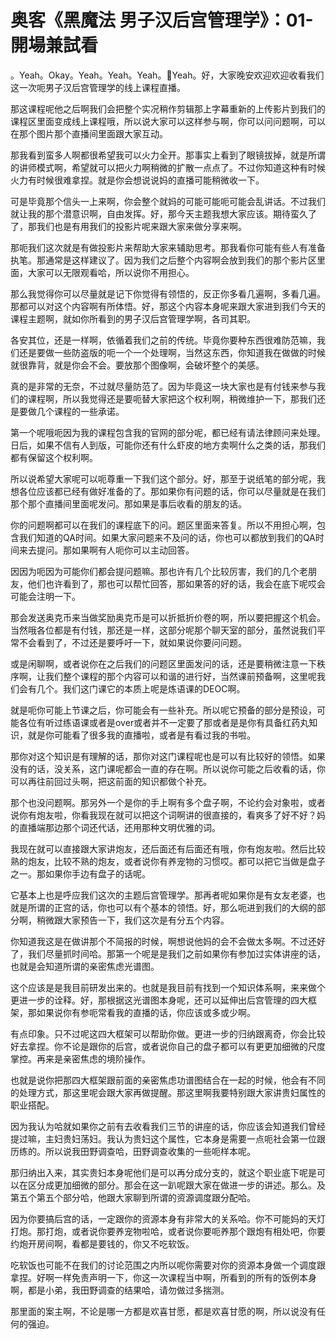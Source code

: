 # 奥客《黑魔法 男子汉后宫管理学》：01-開場兼試看

。Yeah。Okay。Yeah。Yeah。Yeah。🎼Yeah。好，大家晚安欢迎欢迎收看我们这一次呃男子汉后宫管理学的线上课程直播。

那这课程呢他之后啊我们会把整个实况稍作剪辑那上字幕重新的上传影片到我们的课程区里面变成线上课程哦，所以说大家可以这样参与啊，你可以问问题啊，可以在那个图片那个直播间里面跟大家互动。

那我看到蛮多人啊都很希望我可以火力全开。那事实上看到了眼镜拔掉，就是所谓的讲师模式啊，希望就可以把火力啊稍微的扩散一点点了。不过你知道这种有时候火力有时候很难拿捏。就是你会想说说妈的直播可能稍微收一下。

可是毕竟那个信头一上来啊，你会整个就妈的可能可能呃可能会乱讲话。不过我们就让我的那个潜意识啊，自由发挥。好，那今天主题我想大家应该。期待蛮久了了，那我们也是有用我们的投影片呢来跟大家来做分享来啊。

那呃我们这次就是有做投影片来帮助大家来辅助思考。那我看你可能有些人有准备执笔。那通常是这样建议了。因为我们之后整个内容啊会放到我们的那个影片区里面，大家可以无限观看哈，所以说你不用担心。

那么我觉得你可以尽量就是记下你觉得有领悟的，反正你多看几遍啊，多看几遍。那都可以对这个内容啊有所体悟。好，那这个内容本身呢来跟大家进到我们今天的课程主题啊，就如你所看到的男子汉后宫管理学啊，各司其职。

各安其位，还是一样啊，依循着我们之前的传统。毕竟你要种东西很难防范嘛，我们还是要做一些防盗版的呃一个一个处理啊，当然这东西，你知道我在做做的时候就很靠背，就是你会不会。要放那个图像啊，会破坏整个的美感。

真的是非常的无奈，不过就尽量防范了。因为毕竟这一块大家也是有付钱来参与我们的课程啊，所以我觉得还是要呃替大家把这个权利啊，稍微维护一下，那我们还是要做几个课程的一些承诺。

第一个呢哦呃因为我的课程包含我的官网的部分呢，都已经有请法律顾问来处理。日后，如果不信有人到版，可能你还有什么虾皮的地方卖啊什么之类的话，那我们都有保留这个权利啊。

所以说希望大家呢可以呃尊重一下我们这个部分。好，那至于说纸笔的部分呢，我想各位应该都已经有做好准备的了。那如果你有问题的话，你可以尽量就是在我们那个那个直播间里面呢发问。那如果是事后收看的朋友的话。

你的问题啊都可以在我们的课程底下的问。题区里面来答复。所以不用担心啊，包含我们知道的QA时间。如果大家问题来不及问的话，你也可以都放到我们的QA时间来去提问。那如果啊有人呃你可以主动回答。

因因为呃因为可能你们都会提问题嘛。那也许有几个比较厉害，我们的几个老朋友，他们也许看到了，那也可以帮忙回答，那如果答的好的话，我会在底下呢哎会可能会注明一下。

那会发送奥克币来当做奖励奥克币是可以折抵折价卷的啊，所以要把握这个机会。当然哦各位都是有付钱，那还是一样，这部分呢那个聊天室的部分，虽然说我们平常不会看到了，不过还是要呼吁一下，就如果说你要问问题。

或是闲聊啊，或者说你在之后我们的问题区里面发问的话，还是要稍微注意一下秩序啊，让我们整个课程的那个内容可以和谐的进行好，当然课前预备啊，这里呢我们会有几个。我们这门课它的本质上呢是炼语课的DEOC啊。

就是呃你可能上节课之后，你可能会有一些补充。所以呢它预备的部分是预设，可能各位有听过练语课或者是over或者并不一定要了那或者是是你有具备红药丸知识，就是你可能看了很多我的直播啦，或者是有看过我的书啦。

那你对这个知识是有理解的话，那你对这门课程呢也是可以有比较好的领悟。如果没有的话，没关系，这门课呢都会一直的存在啊。所以说你可能之后收看的话，你可以再往前回过头啊，把这前面的知识都做个补充。

那个也没问题啊。那另外一个是你的手上啊有多个盘子啊，不论约会对象啦，或者说你有炮友啦，你看我现在就可以把这个词啊讲的很直接的，看爽多了好不好？妈的直播端那边那个词还代话，还用那种文明优雅的词。

我现在就可以直接跟大家讲炮友，还后面还有后面还有哦，你有炮友啦。然后比较熟的炮友，比较不熟的炮友，或者说你有养宠物的习惯哎。都可以把它当做是盘子之一。那如果你手边有盘子的话呢。

它基本上也是呼应我们这次的主题后宫管理学。那再者呢如果你是有女友老婆，也就是所谓的正宫的话，你也可以有个基本的领悟。好，那么呃进到我们的大纲的部分啊，稍微跟大家预告一下，我们这次是有分五个内容。

你知道我这是在做讲那个不简报的时候，啊想说他妈的会不会做太多啊。不过还好了，我们尽量抓时间哈。那第一个呢是是我们之前如果你有参加过实体讲座的话，也就是会知道所谓的亲密焦虑光谱图。

这个应该是是我目前研发出来的。也就是我目前有找到一个知识体系啊，来来做个更进一步的诠释。好，那根据这光谱图本身呢，还可以延伸出后宫管理的四大框架，那如果说你有参呃常看我的直播的话，你应该或多或少啊。

有点印象。只不过呢这四大框架可以帮助你做。更进一步的归纳跟离奇，你会比较好去拿捏。你不论是跟你的后宫，或者说你自己的盘子都可以有更更加细微的尺度掌控。再来是亲密焦虑的境阶操作。

也就是说你把那四大框架跟前面的亲密焦虑功谱图结合在一起的时候，他会有不同的处理方式，那这里呢会跟大家再做提醒。那这里啊我要特别跟大家讲贵妇属性的职业搭配。

因为我认为哈就如果你之前有去收看我们三节的讲座的话，你应该会知道我们曾经提过嘛，主妇贵妇荡妇。我认为贵妇这个属性，它本身是需要一点呃社会第一位跟历练的。所以说我田野调查哈，田野调查收集的一些呃样本呢。

那归纳出入来，其实贵妇本身呢他们是可以再分成分支的，就这个职业底下呢是可以在区分成更加细微的部分。那会在这一趴呢跟大家在做进一步的讲述。那么。及第五个第五个部分哈，他跟大家聊到所谓的资源调度跟分配哈。

因为你要搞后宫的话，一定跟你的资源本身有非常大的关系哈。你不可能妈的天灯打炮。那打炮，或者说你要养宠物啦哈，或者说你要呃养那个跟炮有相处吧，你要约炮开房间啊，看都是要钱的，你又不吃软饭。

吃软饭也可能不在我们的讨论范围之内所以呢你需要对你的资源本身做一个调度跟拿捏。好啊一样免责声明一下，你这一次课程当中啊，所看到的所有的饭例本身啊，都是小弟，我田野调查的结果哈，请勿做过多揣测。

那里面的案主啊，不论是哪一方都是欢喜甘愿，都是欢喜甘愿的啊，所以说没有任何的强迫。